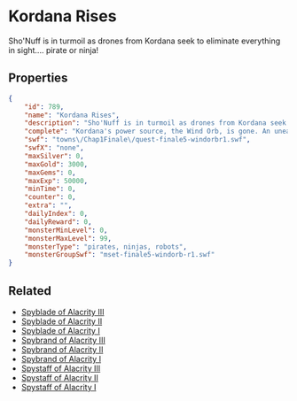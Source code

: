 # Kordana Rises

Sho'Nuff is in turmoil as drones from Kordana seek to eliminate everything in sight.... pirate or ninja!

## Properties

```json
{
    "id": 789,
    "name": "Kordana Rises",
    "description": "Sho'Nuff is in turmoil as drones from Kordana seek to eliminate everything in sight.... pirate or ninja!",
    "complete": "Kordana's power source, the Wind Orb, is gone. An uneasy alliance between pirates and ninjas is needed if we're going to defeat Sepulchure!",
    "swf": "towns\/Chap1Finale\/quest-finale5-windorbr1.swf",
    "swfX": "none",
    "maxSilver": 0,
    "maxGold": 3000,
    "maxGems": 0,
    "maxExp": 50000,
    "minTime": 0,
    "counter": 0,
    "extra": "",
    "dailyIndex": 0,
    "dailyReward": 0,
    "monsterMinLevel": 0,
    "monsterMaxLevel": 99,
    "monsterType": "pirates, ninjas, robots",
    "monsterGroupSwf": "mset-finale5-windorb-r1.swf"
}
```

## Related

- [Spyblade of Alacrity III](../items/5596-spyblade-of-alacrity-iii.md)
- [Spyblade of Alacrity II](../items/5597-spyblade-of-alacrity-ii.md)
- [Spyblade of Alacrity I](../items/5598-spyblade-of-alacrity-i.md)
- [Spybrand of Alacrity III](../items/5599-spybrand-of-alacrity-iii.md)
- [Spybrand of Alacrity II](../items/5600-spybrand-of-alacrity-ii.md)
- [Spybrand of Alacrity I](../items/5601-spybrand-of-alacrity-i.md)
- [Spystaff of Alacrity III](../items/5602-spystaff-of-alacrity-iii.md)
- [Spystaff of Alacrity II](../items/5603-spystaff-of-alacrity-ii.md)
- [Spystaff of Alacrity I](../items/5604-spystaff-of-alacrity-i.md)

